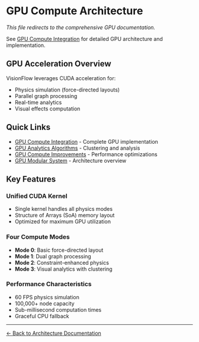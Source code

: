 # GPU Compute Architecture

*This file redirects to the comprehensive GPU documentation.*

See [GPU Compute Integration](gpu-compute.md) for detailed GPU architecture and implementation.

## GPU Acceleration Overview

VisionFlow leverages CUDA acceleration for:
- Physics simulation (force-directed layouts)
- Parallel graph processing
- Real-time analytics
- Visual effects computation

## Quick Links

- [GPU Compute Integration](gpu-compute.md) - Complete GPU implementation
- [GPU Analytics Algorithms](gpu-analytics-algorithms.md) - Clustering and analysis
- [GPU Compute Improvements](gpu-compute-improvements.md) - Performance optimizations
- [GPU Modular System](gpu-modular-system.md) - Architecture overview

## Key Features

### Unified CUDA Kernel
- Single kernel handles all physics modes
- Structure of Arrays (SoA) memory layout
- Optimized for maximum GPU utilization

### Four Compute Modes
- **Mode 0**: Basic force-directed layout
- **Mode 1**: Dual graph processing
- **Mode 2**: Constraint-enhanced physics
- **Mode 3**: Visual analytics with clustering

### Performance Characteristics
- 60 FPS physics simulation
- 100,000+ node capacity
- Sub-millisecond computation times
- Graceful CPU fallback

---

[← Back to Architecture Documentation](README.md)